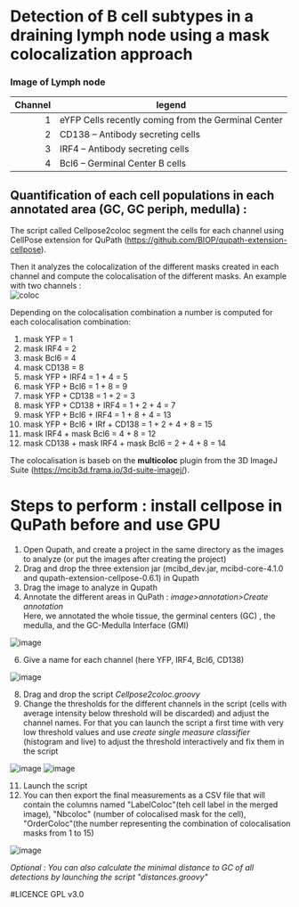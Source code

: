 # Detection of B cell subtypes in a draining lymph node using a mask colocalization approach 

### Image of Lymph node 


| Channel |legend |
|-----:|-----------|
|     1| eYFP   Cells recently coming from the Germinal Center  |
|     2| CD138 – Antibody secreting cells                       |
|     3| IRF4 – Antibody secreting cells                        |
|     4| Bcl6 – Germinal Center B cells                   |

## Quantification of each cell populations in each annotated area (GC, GC periph, medulla) :  
The script called Cellpose2coloc segment the cells for each channel using CellPose extension for QuPath (https://github.com/BIOP/qupath-extension-cellpose). 

Then it analyzes the colocalization of the different masks created in each channel and compute the colocalisation of the different masks. 
An example with two channels :  
![coloc](https://github.com/matfallet/Detection-of-B-cell-subtypes-in-a-draining-lymph-node-using-a-mask-colocalization-approach-/assets/41480459/f56cd42d-e68c-41fe-85e3-502a2b67844f)

Depending on the colocalisation combination a number is computed for each colocalisation combination:

1) mask YFP = 1  
2) mask IRF4 = 2   
3) mask Bcl6 = 4  
4) mask CD138 = 8     
5) mask YFP + IRF4 = 1 + 4 = 5  
6) mask YFP + Bcl6 = 1 + 8 = 9  
7) mask YFP + CD138  = 1 + 2 = 3  
8) mask YFP + CD138 + IRF4 = 1 + 2 + 4 = 7  
9) mask YFP + Bcl6 + IRF4  = 1 + 8 + 4 = 13  
10) mask YFP + Bcl6 + IRf + CD138 = 1 + 2 + 4 + 8 = 15  
11) mask  IRF4 + mask  Bcl6  = 4 + 8 = 12  
12) mask  CD138 + mask IRF4 + mask Bcl6  = 2 + 4 + 8 = 14

The colocalisation is baseb on the **multicoloc** plugin from the 3D ImageJ Suite (https://mcib3d.frama.io/3d-suite-imagej/). 


# Steps to perform : install cellpose in QuPath before and use GPU   

1) Open Qupath, and create a project in the same directory as the images to analyze (or put the images after creating the project)
2) Drag and drop the three extension jar (mcibd_dev.jar, mcibd-core-4.1.0 and qupath-extension-cellpose-0.6.1) in Qupath  
3) Drag the image to analyze in Qupath 
4) Annotate the different areas in QuPath : _image>annotation>Create annotation_  
    Here, we annotated the whole tissue, the germinal centers (GC) , the medulla, and the GC-Medulla Interface (GMI)

![image](https://github.com/Imagimm-CIML/Detection-of-B-cell-subtypes-in-a-draining-lymph-node-using-a-mask-colocalization-approach/assets/124134416/93b3abcc-37a7-42c6-8ec8-127c12171752)


6) Give a name for each channel (here YFP, IRF4, Bcl6, CD138)

![image](https://github.com/Imagimm-CIML/Detection-of-B-cell-subtypes-in-a-draining-lymph-node-using-a-mask-colocalization-approach/assets/124134416/7df5a7e4-c224-4f36-87e1-fabc26ecbca0)


8) Drag and drop the script _Cellpose2coloc.groovy_
9) Change the thresholds for the different channels in the script (cells with average intensity below threshold will be discarded) and adjust the channel names.
   For that you can launch the script a first time with very low threshold values and use _create single measure classifier_ (histogram and live) to adjust the threshold interactively and fix them in the script

![image](https://github.com/Imagimm-CIML/Detection-of-B-cell-subtypes-in-a-draining-lymph-node-using-a-mask-colocalization-approach/assets/124134416/3619dd77-15ec-4c62-88a0-ec3c6131a59c)
![image](https://github.com/Imagimm-CIML/Detection-of-B-cell-subtypes-in-a-draining-lymph-node-using-a-mask-colocalization-approach/assets/124134416/ae2b7f9f-ea11-4f75-932a-131d4326a684)


11) Launch the script 
12) You can then export the final measurements as a CSV file that will contain the columns named "LabelColoc"(teh cell label in the merged image), "Nbcoloc" (number of colocalised mask for the cell), "OrderColoc"(the number representing the combination of colocalisation masks from 1 to 15)

![image](https://github.com/Imagimm-CIML/Detection-of-B-cell-subtypes-in-a-draining-lymph-node-using-a-mask-colocalization-approach/assets/124134416/77e77ef4-42f9-451a-a5ef-afcbcd7896be)

    
_Optional : You can also calculate the minimal distance to GC of all detections by launching the script "distances.groovy"_ 

#LICENCE GPL v3.0    

